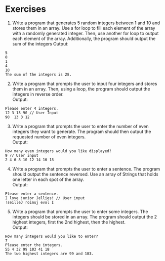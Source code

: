 # Exercises

1. Write a program that generates 5 random integers between 1 and 10 and stores them in an array. Use a for loop to fill each element of the array with a randomly generated integer. Then, use another for loop to output each element of the array. Additionally, the program should output the sum of the integers
Output:
```
5  
8  
1  
4  
10  
The sum of the integers is 28.
```
2. Write a program that prompts the user to input four integers and stores them in an array. Then, using a loop, the program should output the integers in reverse order.  
Output:
```
Please enter 4 integers.  
12 3 13 90 // User Input
90	13 3 12
```
3. Write a program that prompts the user to enter the number of even integers they want to generate. The program should then output the requested number of even integers.  
Output:
```
How many even integers would you like displayed?
9 // User input
2 4 6 8 10 12 14 16 18

```
4. Write a program that prompts the user to enter a sentence.  The program should output the sentence reversed.  Use an array of Strings that holds one letter in each spot of the array.  
Output:
```
Please enter a sentence.
I love junior Jellies! // User input
!seilleJ roinuj evol I
```
5. Write a program that prompts the user to enter some integers.  The integers should be stored in an array.  The program should output the 2 highest integers, first the 2nd highest, then the highest.  
Output:
```
How many integers would you like to enter?
7
Please enter the integers.
55 4 32 99 103 41 18
The two highest integers are 99 and 103.
```